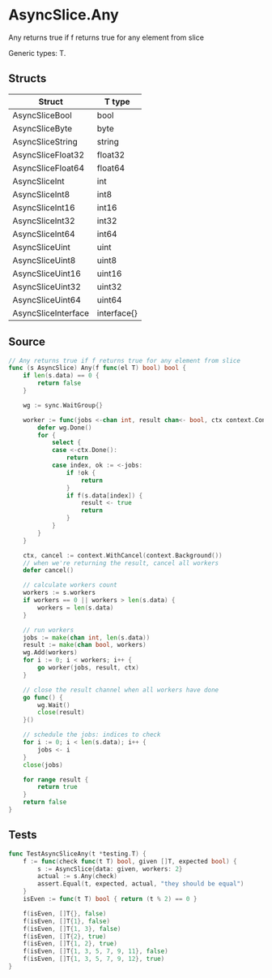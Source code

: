 # AsyncSlice.Any

Any returns true if f returns true for any element from slice

Generic types: T.

## Structs

| Struct | T type |
| ------ | ------ |
| AsyncSliceBool | bool |
| AsyncSliceByte | byte |
| AsyncSliceString | string |
| AsyncSliceFloat32 | float32 |
| AsyncSliceFloat64 | float64 |
| AsyncSliceInt | int |
| AsyncSliceInt8 | int8 |
| AsyncSliceInt16 | int16 |
| AsyncSliceInt32 | int32 |
| AsyncSliceInt64 | int64 |
| AsyncSliceUint | uint |
| AsyncSliceUint8 | uint8 |
| AsyncSliceUint16 | uint16 |
| AsyncSliceUint32 | uint32 |
| AsyncSliceUint64 | uint64 |
| AsyncSliceInterface | interface{} |

## Source

```go
// Any returns true if f returns true for any element from slice
func (s AsyncSlice) Any(f func(el T) bool) bool {
	if len(s.data) == 0 {
		return false
	}

	wg := sync.WaitGroup{}

	worker := func(jobs <-chan int, result chan<- bool, ctx context.Context) {
		defer wg.Done()
		for {
			select {
			case <-ctx.Done():
				return
			case index, ok := <-jobs:
				if !ok {
					return
				}
				if f(s.data[index]) {
					result <- true
					return
				}
			}
		}
	}

	ctx, cancel := context.WithCancel(context.Background())
	// when we're returning the result, cancel all workers
	defer cancel()

	// calculate workers count
	workers := s.workers
	if workers == 0 || workers > len(s.data) {
		workers = len(s.data)
	}

	// run workers
	jobs := make(chan int, len(s.data))
	result := make(chan bool, workers)
	wg.Add(workers)
	for i := 0; i < workers; i++ {
		go worker(jobs, result, ctx)
	}

	// close the result channel when all workers have done
	go func() {
		wg.Wait()
		close(result)
	}()

	// schedule the jobs: indices to check
	for i := 0; i < len(s.data); i++ {
		jobs <- i
	}
	close(jobs)

	for range result {
		return true
	}
	return false
}
```

## Tests

```go
func TestAsyncSliceAny(t *testing.T) {
	f := func(check func(t T) bool, given []T, expected bool) {
		s := AsyncSlice{data: given, workers: 2}
		actual := s.Any(check)
		assert.Equal(t, expected, actual, "they should be equal")
	}
	isEven := func(t T) bool { return (t % 2) == 0 }

	f(isEven, []T{}, false)
	f(isEven, []T{1}, false)
	f(isEven, []T{1, 3}, false)
	f(isEven, []T{2}, true)
	f(isEven, []T{1, 2}, true)
	f(isEven, []T{1, 3, 5, 7, 9, 11}, false)
	f(isEven, []T{1, 3, 5, 7, 9, 12}, true)
}
```